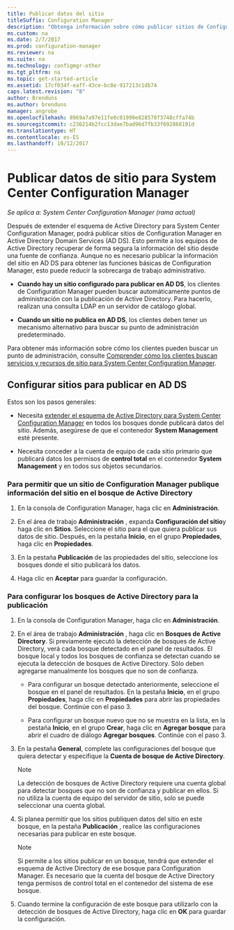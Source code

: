 ```yaml
---
title: Publicar datos del sitio
titleSuffix: Configuration Manager
description: "Obtenga información sobre cómo publicar sitios de Configuration Manager en Servicios de dominio de Active Directory."
ms.custom: na
ms.date: 2/7/2017
ms.prod: configuration-manager
ms.reviewer: na
ms.suite: na
ms.technology: configmgr-other
ms.tgt_pltfrm: na
ms.topic: get-started-article
ms.assetid: 17cf034f-eaff-43ce-bc8e-917213c1db74
caps.latest.revision: "8"
author: Brenduns
ms.author: brenduns
manager: angrobe
ms.openlocfilehash: 8969a7a97e11fe0c01999e828578f3748cffa74b
ms.sourcegitcommit: c236214b2fcc13dae7bad96d7fb33f692868191d
ms.translationtype: HT
ms.contentlocale: es-ES
ms.lasthandoff: 10/12/2017
---
```

# <a name="publish-site-data-for-system-center-configuration-manager"></a>Publicar datos de sitio para System Center Configuration Manager

*Se aplica a: System Center Configuration Manager (rama actual)*

Después de extender el esquema de Active Directory para System Center Configuration Manager, podrá publicar sitios de Configuration Manager en Active Directory Domain Services (AD DS). Esto permite a los equipos de Active Directory recuperar de forma segura la información del sitio desde una fuente de confianza. Aunque no es necesario publicar la información del sitio en AD DS para obtener las funciones básicas de Configuration Manager, esto puede reducir la sobrecarga de trabajo administrativo.  

-   **Cuando hay un sitio configurado para publicar en AD DS**, los clientes de Configuration Manager pueden buscar automáticamente puntos de administración con la publicación de Active Directory. Para hacerlo, realizan una consulta LDAP en un servidor de catálogo global.  

-   **Cuando un sitio no publica en AD DS**, los clientes deben tener un mecanismo alternativo para buscar su punto de administración predeterminado.  

Para obtener más información sobre cómo los clientes pueden buscar un punto de administración, consulte [Comprender cómo los clientes buscan servicios y recursos de sitio para System Center Configuration Manager](../../../../core/plan-design/hierarchy/understand-how-clients-find-site-resources-and-services.md).  

## <a name="configure-sites-to-publish-to-ad-ds"></a>Configurar sitios para publicar en AD DS  
 Estos son los pasos generales:  

-   Necesita [extender el esquema de Active Directory para System Center Configuration Manager](../../../../core/plan-design/network/extend-the-active-directory-schema.md) en todos los bosques donde publicará datos del sitio. Además, asegúrese de que el contenedor **System Management** esté presente.  

-   Necesita conceder a la cuenta de equipo de cada sitio primario que publicará datos los permisos de **control total** en el contenedor **System Management** y en todos sus objetos secundarios.  

### <a name="to-enable-a-configuration-manager-site-to-publish-site-information-to-active-directory-forest"></a>Para permitir que un sitio de Configuration Manager publique información del sitio en el bosque de Active Directory

1.  En la consola de Configuration Manager, haga clic en **Administración**.  

2.  En el área de trabajo **Administración** , expanda **Configuración del sitio**y haga clic en **Sitios**. Seleccione el sitio para el que quiera publicar sus datos de sitio. Después, en la pestaña **Inicio**, en el grupo **Propiedades**, haga clic en **Propiedades**.  

3.  En la pestaña **Publicación** de las propiedades del sitio, seleccione los bosques donde el sitio publicará los datos.  

4.  Haga clic en **Aceptar** para guardar la configuración.  

### <a name="to-set-up-active-directory-forests-for-publishing"></a>Para configurar los bosques de Active Directory para la publicación  

1.  En la consola de Configuration Manager, haga clic en **Administración**.  

2.  En el área de trabajo **Administración** , haga clic en **Bosques de Active Directory**. Si previamente ejecutó la detección de bosques de Active Directory, verá cada bosque detectado en el panel de resultados. El bosque local y todos los bosques de confianza se detectan cuando se ejecuta la detección de bosques de Active Directory. Sólo deben agregarse manualmente los bosques que no son de confianza.  

    -   Para configurar un bosque detectado anteriormente, seleccione el bosque en el panel de resultados. En la pestaña **Inicio**, en el grupo **Propiedades**, haga clic en **Propiedades** para abrir las propiedades del bosque. Continúe con el paso 3.  

    -   Para configurar un bosque nuevo que no se muestra en la lista, en la pestaña **Inicio**, en el grupo **Crear**, haga clic en **Agregar bosque** para abrir el cuadro de diálogo **Agregar bosques**. Continúe con el paso 3.  

3.  En la pestaña **General**, complete las configuraciones del bosque que quiera detectar y especifique la **Cuenta de bosque de Active Directory**.  

    > [!NOTE]  
    >  La detección de bosques de Active Directory requiere una cuenta global para detectar bosques que no son de confianza y publicar en ellos. Si no utiliza la cuenta de equipo del servidor de sitio, solo se puede seleccionar una cuenta global.  

4.  Si planea permitir que los sitios publiquen datos del sitio en este bosque, en la pestaña **Publicación** , realice las configuraciones necesarias para publicar en este bosque.  

    > [!NOTE]  
    >  Si permite a los sitios publicar en un bosque, tendrá que extender el esquema de Active Directory de ese bosque para Configuration Manager. Es necesario que la cuenta del bosque de Active Directory tenga permisos de control total en el contenedor del sistema de ese bosque.  

5.  Cuando termine la configuración de este bosque para utilizarlo con la detección de bosques de Active Directory, haga clic en **OK** para guardar la configuración.  
